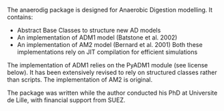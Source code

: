 The anaerodig package is designed for Anaerobic Digestion modelling.
It contains:
- Abstract Base Classes to structure new AD models
- An implementation of ADM1 model (Batstone et al. 2002)
- An implementation of AM2 model (Bernard et al. 2001)
Both these implementations rely on JIT compilation for efficient simulations

The implementation of ADM1 relies on the PyADM1 module (see license below). It has been extensively revised to rely on structured classes rather than scripts.
The implementation of AM2 is original.

The package was written while the author conducted his PhD at Universite de Lille, with financial support from SUEZ.
